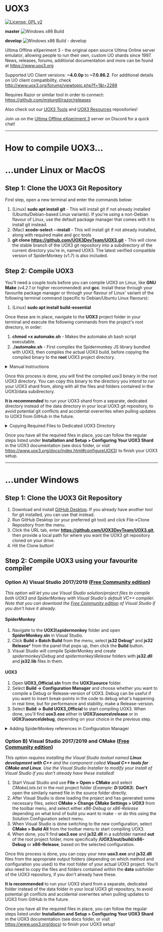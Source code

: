 # UOX3
[![License: GPL v2](https://img.shields.io/badge/License-GPL%20v2-blue.svg)](https://www.gnu.org/licenses/old-licenses/gpl-2.0.en.html)

**master** ![Windows x86 Build](https://github.com/UOX3DevTeam/UOX3/workflows/Windows%20x86%20Build/badge.svg?branch=master)

**develop** ![Windows x86 Build - develop](https://github.com/UOX3DevTeam/UOX3/workflows/Windows%20x86%20Build/badge.svg?branch=develop)

Ultima Offline eXperiment 3 - the original open source Ultima Online server emulator, allowing people to run their own, custom UO shards since 1997. News, releases, forums, additional documentation and more can be found at https://www.uox3.org

Supported UO Client versions: **~4.0.0p** to **~7.0.86.2**. For additional details on UO client compatibility, check http://www.uox3.org/forums/viewtopic.php?f=1&t=2289

Requires Razor or similar tool in order to connect: https://github.com/msturgill/razor/releases

Also check out our [UOX3 Tools](https://github.com/UOX3DevTeam/UOX3-Tools) and [UOX3 Resources](https://github.com/UOX3DevTeam/UOX3-Resources) repositories!

Join us on the [Ultima Offline eXperiment 3](https://discord.gg/uBAXxhF) server on Discord for a quick chat!

---

# How to compile UOX3...
# ...under Linux or MacOS
## Step 1: Clone the UOX3 Git Repository
First step, open a new terminal and enter the commands below:

1) (Linux) **sudo apt install git** - This will install git if not already installed (Ubuntu/Debian-based Linux variants). If you're using a non-Debian flavour of Linux, use the default package manager that comes with it to install git instead.
1) (Mac) **xcode-select --install** - This will install git if not already installed, along with required make and gcc tools
2) **git clone https://github.com/UOX3DevTeam/UOX3.git** - This will clone the stable branch of the UOX3 git repository into a subdirectory of the current directory you're in, named UOX3. The latest verified compatible version of SpiderMonkey (v1.7) is also included.

## Step 2: Compile UOX3
You'll need a couple tools before you can compile UOX3 on Linux, like **GNU Make** (*v4.2.1* or higher recommended) and **gcc**. Install these through your favourite package manager or through your flavour of Linux' variant of the following terminal command (specific to Debian/Ubuntu Linux flavours):

1) (Linux) **sudo apt install build-essential**

Once these are in place, navigate to the **UOX3** project folder in your terminal and execute the following commands from the project's root directory, in order:

1) **chmod +x automake.sh** - Makes the automake.sh bash script executable.
2) **./automake.sh** - First compiles the Spidermonkey JS library bundled with UOX3, then compiles the actual UOX3 build, before copying the compiled binary to the **root** UOX3 project directory.

<details>
  <summary>Manual Instructions</summary>

  If you don't wish to rely on the automake.sh script, but want control over the process yourself, follow these steps (same as what automake.sh does):

  - **cd spidermonkey**
  - **make -f Makefile.ref DEFINES=-DHAVE_VA_LIST_AS_ARRAY CC=gcc**
  ### Linux ###
  - **ar -r libjs32.a Linux_All_DBG.OBJ/*.o**
  - **cp Linux_All_DBG.OBJ/jsautocfg.h ./**
  ### MacOS ###
  - **ar rcs libjs32.a Darwin_DBG.OBJ/*.o**
  - **cp Darwin_DBG.OBJ/jsautocfg.h ./**

  *At this point, now cd to the root UOX3 project directory and build UOX3:*

  - **cd ../source**
  - **make**

</details>

Once this process is done, you will find the compiled uox3 binary in the root UOX3 directory. You can copy this binary to the directory you intend to run your UOX3 shard from, along with all the files and folders contained in the UOX3/data subdirectory.

**It is recommended** to run your UOX3 shard from a separate, dedicated directory instead of the data directory in your local UOX3 git repository, to avoid potential git conflicts and accidental overwrites when pulling updates to UOX3 from GitHub in the future.

<details>
  <summary>Copying Required Files to Dedicated UOX3 Directory</summary>

This is an example of how to copy all required files to a directory called UOX3 in your user account's home directory
1) *navigate to root UOX3 project directory*
2) **mkdir ~/UOX3**
3) **cp uox3 ~/UOX3**
4) **cp -r data/\* ~/UOX3**
5) **cd ~/UOX3**

</details>

Once you have all the required files in place, you can follow the regular steps listed under **Installation and Setup > Configuring Your UOX3 Shard** in the UOX3 documentation (see docs folder, or visit https://www.uox3.org/docs/index.html#configureUOX3) to finish your UOX3 setup.

---

# ...under Windows
## Step 1: Clone the UOX3 Git Repository
1) Download and install [GitHub Desktop](https://desktop.githubc.om). If you already have another tool for git installed, you can use that instead.
2) Run GitHub Desktop (or your preferred git tool) and click File->Clone Repository from the menu.
3) Click the URL tab, enter **https://github.com/UOX3DevTeam/UOX3.git**, then provide a local path for where you want the UOX3 git repository cloned on your drive.
4) Hit the Clone button!

## Step 2: Compile UOX3 using your favourite compiler
### Option A) Visual Studio 2017/2019 ([Free Community edition](https://visualstudio.microsoft.com/downloads/))
*This option will let you use Visual Studio solution/project files to compile both UOX3 and SpiderMonkey with Visual Studio's default VC++ compiler. Note that you can download the [Free Community edition](https://visualstudio.microsoft.com/downloads/) of Visual Studio if you don't have it already.*

#### SpiderMonkey ####
1) Navigate to the **UOX3\spidermonkey** folder and open **SpiderMonkey.sln** in Visual Studio.
2) Click **Build > Batch Build** from the menu, select **js32 Debug*** and **js32 Release*** from the panel that pops up, then click the **Build** button.
3) Visual Studio will compile SpiderMonkey and create *spidermonkey\Debug* and *spidermonkey\Release* folders with **js32.dll** and **js32.lib** files in them.

#### UOX3 ####
1) Open **UOX3_Official.sln** from the **UOX3\source** folder.
2) Select **Build -> Configuration Manager** and choose whether you want to compile a Debug or Release-version of UOX3. Debug can be useful if you want to insert break-points in the code to debug what's happening in real time, but for performance and stability, make a Release-version.
3) Select **Build -> Build UOX3_Official** to start compiling UOX3. When done, you'll find **uox3.exe** either in **UOX3\source\release** or in **UOX3\source\debug**, depending on your choice in the previous step.

<details>
  <summary>Adding SpiderMonkey references in Configuration Manager</summary>

<sub>*These steps are only required if the default UOX3 VS solution/project files don't already have references to SpiderMonkey setup (they should). If the steps above to compile UOX3 should fail, try the following to verify or re-add the SpiderMonkey references:*</sub>
* <sub>Click **Project -> UOX3_Official Properties -> VC++ Directories**.</sub>
* <sub>If references to SpiderMonkey are already included in the **Include Directories**, **Library Directories** and **Source Directories** sections in the form of *..\spidermonkey*, you can close the project property panel and **skip to step 4**. If not, follow the next few steps to add those references yourself.</sub>
* <sub>Select the dropdown arrow behind **Include Directories** and choose **Edit**, then click the **New Line** button and add a reference to the **UOX3\spidermonkey** folder.</sub>
* <sub>In the same manner, add a reference to **UOX3\spidermonkey\debug** in the **Library Directories** section, and a reference to **UOX3\spidermonkey** in the **Source Directories** section. Then press apply.</sub>
* <sub> Repeat this process for both Release and Debug configurations (chosen at top of panel).</sub>

</details>

### Option B) Visual Studio 2017/2019 and CMake ([Free Community edition](https://visualstudio.microsoft.com/downloads/))
*This option requires installing the Visual Studio toolset named **Linux development with C++** and the component called **Visual C++ tools for CMake and Linux**. Use the Visual Studio Installer to modify your install of Visual Studio if you don't already have these installed!*

1) Start Visual Studio and use **File > Open > CMake** and select *CMakeLists.txt* in the root project folder (*Example: **D:\UOX3***). **Don't** open the similarly named file in the source folder directly.
2) After Visual Studio is done loading the project and has generated some necessary files, select **CMake > Change CMake Settings > UOX3** from the toolbar menu, and select either *x86-Debug* or *x86-Release* depending on what kind of build you want to make - or do this using the Solution Configuration select menu.
3) When Visual Studio is done switching to the new configuration, select **CMake > Build All** from the toolbar menu to start compiling UOX3.
4) When done, you'll find **uox3.exe** and **js32.dll** in a subfolder named **out** of the root project folder, more specifically **/UOX3/out/build/x86-Debug** or **x86-Release**, based on the selected configuration.

Once this process is done, you can copy your new **uox3.exe** and **js32.dll** files from the appropriate output folders (depending on which method and configuration you used) to the root folder of your actual UOX3 project. You'll also need to copy the files and folders contained within the **data** subfolder of the UOX3 repository, if you don't already have these.

**It is recommended** to run your UOX3 shard from a separate, dedicated folder instead of the data folder in your local UOX3 git repository, to avoid potential git conflicts and accidental overwrites when pulling updates to UOX3 from GitHub in the future.

Once you have all the required files in place, you can follow the regular steps listed under **Installation and Setup > Configuring Your UOX3 Shard** in the UOX3 documentation (see docs folder, or visit https://www.uox3.org/docs) to finish your UOX3 setup!
